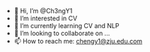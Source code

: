 - 👋 Hi, I’m @Ch3ngY1
- 👀 I’m interested in CV
- 🌱 I’m currently learning CV and NLP
- 💞️ I’m looking to collaborate on ...
- 📫 How to reach me: chengy1@zju.edu.com

<!---
Ch3ngY1/Ch3ngY1 is a ✨ special ✨ repository because its `README.md` (this file) appears on your GitHub profile.
You can click the Preview link to take a look at your changes.
--->
